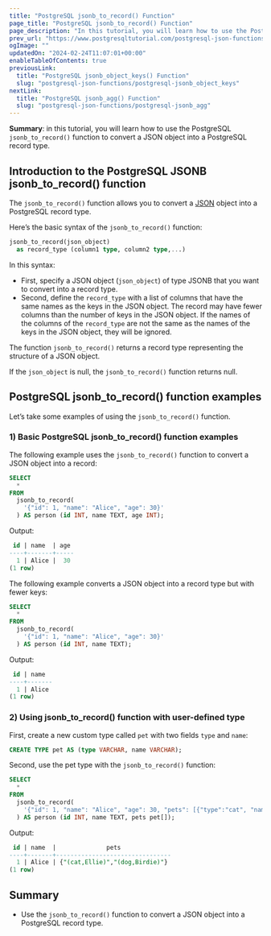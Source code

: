 ```yaml
---
title: "PostgreSQL jsonb_to_record() Function"
page_title: "PostgreSQL jsonb_to_record() Function"
page_description: "In this tutorial, you will learn how to use the PostgreSQL jsonb_to_record() function to convert a JSON object into a PostgreSQL record type."
prev_url: "https://www.postgresqltutorial.com/postgresql-json-functions/postgresql-jsonb_to_record/"
ogImage: ""
updatedOn: "2024-02-24T11:07:01+00:00"
enableTableOfContents: true
previousLink: 
  title: "PostgreSQL jsonb_object_keys() Function"
  slug: "postgresql-json-functions/postgresql-jsonb_object_keys"
nextLink: 
  title: "PostgreSQL jsonb_agg() Function"
  slug: "postgresql-json-functions/postgresql-jsonb_agg"
---
```





**Summary**: in this tutorial, you will learn how to use the PostgreSQL `jsonb_to_record()` function to convert a JSON object into a PostgreSQL record type.


## Introduction to the PostgreSQL JSONB jsonb\_to\_record() function

The `jsonb_to_record()` function allows you to convert a [JSON](../postgresql-tutorial/postgresql-json) object into a PostgreSQL record type.

Here’s the basic syntax of the `jsonb_to_record()` function:


```sql
jsonb_to_record(json_object) 
  as record_type (column1 type, column2 type,...)
```
In this syntax:

* First, specify a JSON object (`json_object`) of type JSONB that you want to convert into a record type.
* Second, define the `record_type` with a list of columns that have the same names as the keys in the JSON object. The record may have fewer columns than the number of keys in the JSON object. If the names of the columns of the `record_type` are not the same as the names of the keys in the JSON object, they will be ignored.

The function `jsonb_to_record()` returns a record type representing the structure of a JSON object.

If the `json_object` is null, the `jsonb_to_record()` function returns null.


## PostgreSQL jsonb\_to\_record() function examples

Let’s take some examples of using the `jsonb_to_record()` function.


### 1\) Basic PostgreSQL jsonb\_to\_record() function examples

The following example uses the `jsonb_to_record()` function to convert a JSON object into a record:


```sql
SELECT 
  * 
FROM 
  jsonb_to_record(
    '{"id": 1, "name": "Alice", "age": 30}'
  ) AS person (id INT, name TEXT, age INT);
```
Output:


```sql
 id | name  | age
----+-------+-----
  1 | Alice |  30
(1 row)
```
The following example converts a JSON object into a record type but with fewer keys:


```sql
SELECT 
  * 
FROM 
  jsonb_to_record(
    '{"id": 1, "name": "Alice", "age": 30}'
  ) AS person (id INT, name TEXT);
```
Output:


```sql
 id | name
----+-------
  1 | Alice
(1 row)
```

### 2\) Using jsonb\_to\_record() function with user\-defined type

First, create a new custom type called `pet` with two fields `type` and `name`:


```sql
CREATE TYPE pet AS (type VARCHAR, name VARCHAR);
```
Second, use the pet type with the `jsonb_to_record()` function:


```sql
SELECT 
  * 
FROM 
  jsonb_to_record(
    '{"id": 1, "name": "Alice", "age": 30, "pets": [{"type":"cat", "name": "Ellie"}, {"type":"dog", "name": "Birdie"}]}'
  ) AS person (id INT, name TEXT, pets pet[]);
```
Output:


```sql
 id | name  |              pets
----+-------+--------------------------------
  1 | Alice | {"(cat,Ellie)","(dog,Birdie)"}
(1 row)
```

## Summary

* Use the `jsonb_to_record()` function to convert a JSON object into a PostgreSQL record type.

